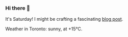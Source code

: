 ### Hi there :wave:

It's Saturday! I might be crafting a fascinating [blog post](https://benjaminwuethrich.dev).

Weather in Toronto: sunny, at +15°C.
